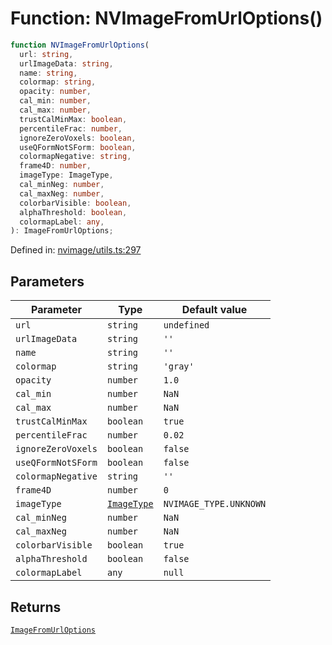 # Function: NVImageFromUrlOptions()

```ts
function NVImageFromUrlOptions(
  url: string,
  urlImageData: string,
  name: string,
  colormap: string,
  opacity: number,
  cal_min: number,
  cal_max: number,
  trustCalMinMax: boolean,
  percentileFrac: number,
  ignoreZeroVoxels: boolean,
  useQFormNotSForm: boolean,
  colormapNegative: string,
  frame4D: number,
  imageType: ImageType,
  cal_minNeg: number,
  cal_maxNeg: number,
  colorbarVisible: boolean,
  alphaThreshold: boolean,
  colormapLabel: any,
): ImageFromUrlOptions;
```

Defined in: [nvimage/utils.ts:297](https://github.com/niivue/niivue/blob/main/packages/niivue/src/nvimage/utils.ts#L297)

## Parameters

| Parameter          | Type                                        | Default value          |
| ------------------ | ------------------------------------------- | ---------------------- |
| `url`              | `string`                                    | `undefined`            |
| `urlImageData`     | `string`                                    | `''`                   |
| `name`             | `string`                                    | `''`                   |
| `colormap`         | `string`                                    | `'gray'`               |
| `opacity`          | `number`                                    | `1.0`                  |
| `cal_min`          | `number`                                    | `NaN`                  |
| `cal_max`          | `number`                                    | `NaN`                  |
| `trustCalMinMax`   | `boolean`                                   | `true`                 |
| `percentileFrac`   | `number`                                    | `0.02`                 |
| `ignoreZeroVoxels` | `boolean`                                   | `false`                |
| `useQFormNotSForm` | `boolean`                                   | `false`                |
| `colormapNegative` | `string`                                    | `''`                   |
| `frame4D`          | `number`                                    | `0`                    |
| `imageType`        | [`ImageType`](../enumerations/ImageType.md) | `NVIMAGE_TYPE.UNKNOWN` |
| `cal_minNeg`       | `number`                                    | `NaN`                  |
| `cal_maxNeg`       | `number`                                    | `NaN`                  |
| `colorbarVisible`  | `boolean`                                   | `true`                 |
| `alphaThreshold`   | `boolean`                                   | `false`                |
| `colormapLabel`    | `any`                                       | `null`                 |

## Returns

[`ImageFromUrlOptions`](../type-aliases/ImageFromUrlOptions.md)
